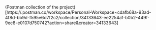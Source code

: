 


(Postman collection of the project)[https://.postman.co/workspace/Personal-Workspace~cdafb68a-93ad-4f8d-bb9d-f595e6d7f2c2/collection/34133643-ee2254a1-b0b2-449f-9ec8-e0107d750742?action=share&creator=34133643]
